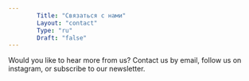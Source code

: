 ```yaml
---
        Title: "Связаться с нами"
        Layout: "contact"
        Type: "ru"
        Draft: "false"
---
```


Would you like to hear more from us? Contact us by email, follow us on instagram, or subscribe to our newsletter. 

